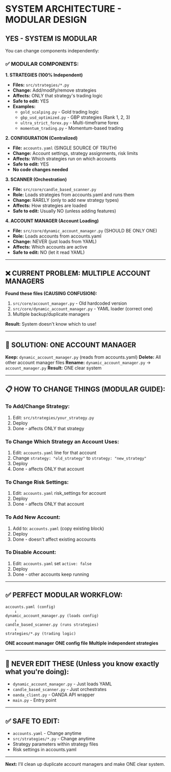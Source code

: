 # SYSTEM ARCHITECTURE - MODULAR DESIGN

## YES - SYSTEM IS MODULAR

You can change components independently:

### ✅ MODULAR COMPONENTS:

**1. STRATEGIES (100% Independent)**
- **Files:** `src/strategies/*.py`
- **Change:** Add/modify/remove strategies
- **Affects:** ONLY that strategy's trading logic
- **Safe to edit:** YES
- **Examples:**
  - `gold_scalping.py` - Gold trading logic
  - `gbp_usd_optimized.py` - GBP strategies (Rank 1, 2, 3)
  - `ultra_strict_forex.py` - Multi-timeframe forex
  - `momentum_trading.py` - Momentum-based trading

**2. CONFIGURATION (Centralized)**
- **File:** `accounts.yaml` (SINGLE SOURCE OF TRUTH)
- **Change:** Account settings, strategy assignments, risk limits
- **Affects:** Which strategies run on which accounts
- **Safe to edit:** YES
- **No code changes needed**

**3. SCANNER (Orchestration)**
- **File:** `src/core/candle_based_scanner.py`
- **Role:** Loads strategies from accounts.yaml and runs them
- **Change:** RARELY (only to add new strategy types)
- **Affects:** How strategies are loaded
- **Safe to edit:** Usually NO (unless adding features)

**4. ACCOUNT MANAGER (Account Loading)**
- **File:** `src/core/dynamic_account_manager.py` (SHOULD BE ONLY ONE)
- **Role:** Loads accounts from accounts.yaml
- **Change:** NEVER (just loads from YAML)
- **Affects:** Which accounts are active
- **Safe to edit:** NO (let it read YAML)

---

## ❌ CURRENT PROBLEM: MULTIPLE ACCOUNT MANAGERS

**Found these files (CAUSING CONFUSION):**
1. `src/core/account_manager.py` - Old hardcoded version
2. `src/core/dynamic_account_manager.py` - YAML loader (correct one)
3. Multiple backup/duplicate managers

**Result:** System doesn't know which to use!

---

## 🎯 SOLUTION: ONE ACCOUNT MANAGER

**Keep:** `dynamic_account_manager.py` (reads from accounts.yaml)
**Delete:** All other account manager files
**Rename:** `dynamic_account_manager.py` → `account_manager.py`
**Result:** ONE clear system

---

## 📋 HOW TO CHANGE THINGS (MODULAR GUIDE):

### To Add/Change Strategy:
1. Edit: `src/strategies/your_strategy.py`
2. Deploy
3. Done - affects ONLY that strategy

### To Change Which Strategy an Account Uses:
1. Edit: `accounts.yaml` line for that account
2. Change `strategy: "old_strategy"` to `strategy: "new_strategy"`
3. Deploy
4. Done - affects ONLY that account

### To Change Risk Settings:
1. Edit: `accounts.yaml` risk_settings for account
2. Deploy
3. Done - affects ONLY that account

### To Add New Account:
1. Add to: `accounts.yaml` (copy existing block)
2. Deploy
3. Done - doesn't affect existing accounts

### To Disable Account:
1. Edit: `accounts.yaml` set `active: false`
2. Deploy
3. Done - other accounts keep running

---

## ✅ PERFECT MODULAR WORKFLOW:

```
accounts.yaml (config)
    ↓
dynamic_account_manager.py (loads config)
    ↓
candle_based_scanner.py (runs strategies)
    ↓
strategies/*.py (trading logic)
```

**ONE account manager**
**ONE config file**
**Multiple independent strategies**

---

## 🚫 NEVER EDIT THESE (Unless you know exactly what you're doing):

- `dynamic_account_manager.py` - Just loads YAML
- `candle_based_scanner.py` - Just orchestrates
- `oanda_client.py` - OANDA API wrapper
- `main.py` - Entry point

---

## ✅ SAFE TO EDIT:

- `accounts.yaml` - Change anytime
- `src/strategies/*.py` - Change anytime
- Strategy parameters within strategy files
- Risk settings in accounts.yaml

---

**Next:** I'll clean up duplicate account managers and make ONE clear system.


